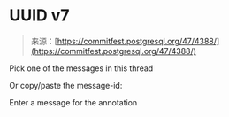 <!--yml
category: 未分类
date: 2024-05-27 14:37:01
-->

# UUID v7

> 来源：[https://commitfest.postgresql.org/47/4388/](https://commitfest.postgresql.org/47/4388/)

Pick one of the messages in this thread

Or copy/paste the message-id:

Enter a message for the annotation